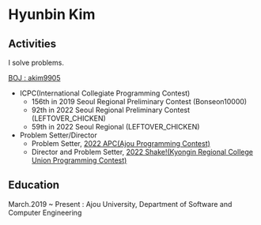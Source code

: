 # Hyunbin Kim

## Activities
I solve problems.

[BOJ : akim9905](https://www.acmicpc.net/user/akim9905)

- ICPC(International Collegiate Programming Contest)
  - 156th in 2019 Seoul Regional Preliminary Contest (Bonseon10000)
  - 92th in 2022 Seoul Regional Preliminary Contest (LEFTOVER_CHICKEN)
  - 59th in 2022 Seoul Regional (LEFTOVER_CHICKEN)
- Problem Setter/Director
  - Problem Setter, [2022 APC(Ajou Programming Contest)](https://www.acmicpc.net/category/detail/3219)
  - Director and Problem Setter, [2022 Shake!(Kyongin Regional College Union Programming Contest)](https://www.acmicpc.net/category/detail/3557)


## Education
March.2019 ~ Present : Ajou University, Department of Software and Computer Engineering
